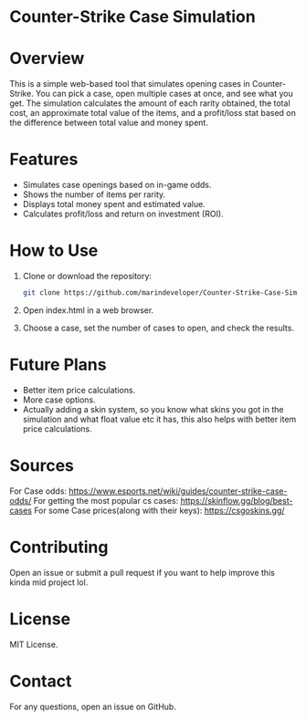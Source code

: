 # Counter-Strike Case Simulation

# Overview



This is a simple web-based tool that simulates opening cases in Counter-Strike. You can pick a case, open multiple cases at once, and see what you get. The simulation calculates the amount of each rarity obtained, the total cost, an approximate total value of the items, and a profit/loss stat based on the difference between total value and money spent.

# Features

* Simulates case openings based on in-game odds.
* Shows the number of items per rarity.
* Displays total money spent and estimated value.
* Calculates profit/loss and return on investment (ROI).

# How to Use

1. Clone or download the repository:
   ```bash
   git clone https://github.com/marindeveloper/Counter-Strike-Case-Simulation.git
   ```


3. Open index.html in a web browser.
4. Choose a case, set the number of cases to open, and check the results.

# Future Plans

* Better item price calculations.
* More case options.
* Actually adding a skin system, so you know what skins you got in the simulation and what float value etc it has, this also helps with better item price calculations.

# Sources
For Case odds: https://www.esports.net/wiki/guides/counter-strike-case-odds/
For getting the most popular cs cases: https://skinflow.gg/blog/best-cases
For some Case prices(along with their keys): https://csgoskins.gg/

# Contributing

Open an issue or submit a pull request if you want to help improve this kinda mid project lol.

# License

MIT License.

# Contact

For any questions, open an issue on GitHub.

